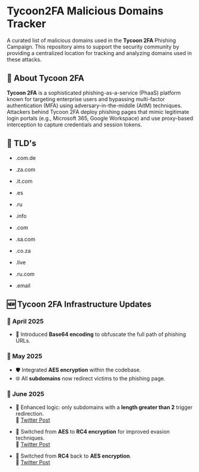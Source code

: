 # Tycoon2FA Malicious Domains Tracker

A curated list of malicious domains used in the **Tycoon 2FA** Phishing Campaign. 
This repository aims to support the security community by providing a centralized location for tracking and analyzing domains used in these attacks.

## 🚨 About Tycoon 2FA

**Tycoon 2FA** is a sophisticated phishing-as-a-service (PhaaS) platform known for targeting enterprise users and bypassing multi-factor authentication (MFA) using adversary-in-the-middle (AitM) techniques. Attackers behind Tycoon 2FA deploy phishing pages that mimic legitimate login portals (e.g., Microsoft 365, Google Workspace) and use proxy-based interception to capture credentials and session tokens.

## 📂 TLD's
- .com.de

- .za.com

- .it.com

- .es

- .ru

- .info

- .com

- .sa.com

- .co.za

- .live

- .ru.com

- .email

## 🆕 Tycoon 2FA Infrastructure Updates

### 📅 April 2025
- 🔐 Introduced **Base64 encoding** to obfuscate the full path of phishing URLs.

### 📅 May 2025
- 🛡️ Integrated **AES encryption** within the codebase.
- 🌐 All **subdomains** now redirect victims to the phishing page.

### 📅 June 2025
- 🧠 Enhanced logic: only subdomains with a **length greater than 2** trigger redirection.  
  🔗 [Twitter Post](https://x.com/RacWatchin8872/status/1933911867090767886)

- 🔄 Switched from **AES** to **RC4 encryption** for improved evasion techniques.  
  🔗 [Twitter Post](https://x.com/RacWatchin8872/status/1933911867090767886)

- 🔁 Switched from **RC4** back to **AES encryption**.  
  🔗 [Twitter Post](https://x.com/RacWatchin8872/status/1935343135665832146)
